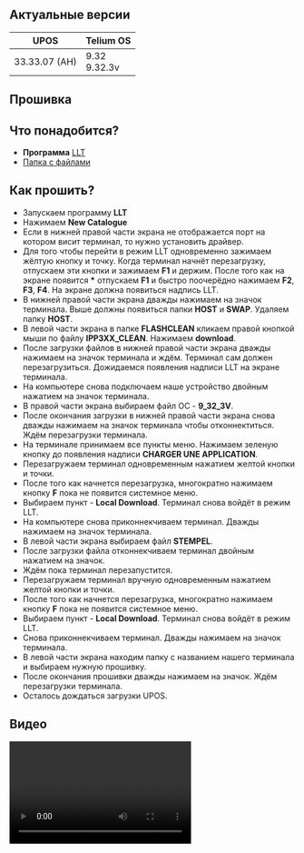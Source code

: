 <style>
   .markdown-content h2 {  
      margin-top: 2rem; 
      margin-bottom: 2rem; 
      font-size: 1.875rem; 
   }
   .markdown-content ul {
      list-style-type: disc; 
      font-size: 1.125rem; 
      display: flex; 
      flex-direction: column; 
      gap: 1rem; 
      padding-left: 20px; 
   }
   .markdown-content a:hover {
      text-decoration: underline;
   }
   .markdown-content table {
      min-width: 100%;
   }
   .markdown-content th {
      padding-left: 0.5rem;    
      padding-right: 0.5rem;   
      padding-top: 0.5rem;     
      padding-bottom: 0.5rem;  
      text-align: left;        
      font-size: 0.875rem;     
      line-height: 1.25rem;    
      font-weight: 500;        
      border: 1px solid;       
      border-color: #e5e7eb;
   }
   .markdown-content td {
      padding: 0.75rem 0.5rem;
      font-size: 0.875rem;
      line-height: 1.25rem;
      border: 1px solid #e5e7eb;
   }
   .markdown-content p {
      font-size: 1.125rem;
   }
</style>

## <a id="1">Актуальные версии</a>

<div class="overflow-x-auto whitespace-nowrap">

| UPOS          | Telium OS       |
| ------------- | --------------- |
| 33.33.07 (АН) | 9.32<br>9.32.3v |

</div>

## <a id="2">Прошивка</a>

## <a id="2.1" class="text-2xl">Что понадобится?</a>

- **Программа** [LLT](https://disk.yandex.ru/d/BbiiXdxjEfw_PA)
- [Папка с файлами](https://disk.yandex.ru/d/-L6rGWh_bGYcog)

## <a id="2.2" class="text-2xl">Как прошить?</a>

- Запускаем программу **LLT**
- Нажимаем **New Catalogue**
- Если в нижней правой части экрана не отображается порт на котором висит терминал, то нужно установить драйвер.
- Для того чтобы перейти в режим LLT одновременно зажимаем жёлтую кнопку и точку. Когда терминал начнёт перезагрузку, отпускаем эти кнопки и зажимаем **F1** и держим. После того как на экране появится **\*** отпускаем **F1** и быстро поочерёдно нажимаем **F2**, **F3**, **F4**. На экране должна появиться надпись LLT.
- В нижней правой части экрана дважды нажимаем на значок терминала. Выше должны появиться папки **HOST** и **SWAP**. Удаляем папку **HOST**.
- В левой части экрана в папке **FLASHCLEAN** кликаем правой кнопкой мыши по файлу **IPP3XX_CLEAN**. Нажимаем **download**.
- После загрузки файлов в нижней правой части экрана дважды нажимаем на значок терминала и ждём. Терминал сам должен перезагрузиться. Дожидаемся появления надписи LLT на экране терминала.
- На компьютере снова подключаем наше устройство двойным нажатием на значок терминала.
- В правой части экрана выбираем файл ОС - **9_32_3V**.
- После окончания загрузки в нижней правой части экрана снова дважды нажимаем на значок терминала чтобы отконнектиться. Ждём перезагрузки терминала.
- На терминале принимаем все пункты меню. Нажимаем зеленую кнопку до появления надписи **CHARGER UNE APPLICATION**.
- Перезагружаем терминал одновременным нажатием желтой кнопки и точки.
- После того как начнется перезагрузка, многократно нажимаем кнопку **F** пока не появится системное меню.
- Выбираем пункт - **Local Download**. Терминал снова войдёт в режим LLT.
- На компьютере снова приконнекчиваем терминал. Дважды нажимаем на значок терминала.
- В левой части экрана выбираем файл **STEMPEL**.
- После загрузки файла отконнекчиваем терминал двойным нажатием на значок.
- Ждём пока терминал перезапустится.
- Перезагружаем терминал вручную одновременным нажатием желтой кнопки и точки.
- После того как начнется перезагрузка, многократно нажимаем кнопку **F** пока не появится системное меню.
- Выбираем пункт - **Local Download**. Терминал снова войдёт в режим LLT.
- Снова приконнекчиваем терминал. Дважды нажимаем на значок терминала.
- В левой части экрана находим папку с названием нашего терминала и выбираем нужную прошивку.
- После окончания прошивки дважды нажимаем на значок. Ждём перезагрузки терминала.
- Осталось дождаться загрузки UPOS.

## <a id="2.3" class="text-2xl">Видео</a>

<video width="320" height="180" controls>
  <source src="/content/ingenico-ipp320-ipp350/video/IPP320-350.mp4" type="video/mp4">
</video>
